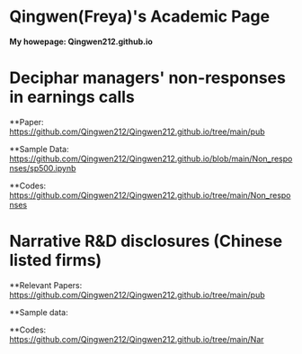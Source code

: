 # Qingwen(Freya)'s Academic Page

**My howepage: Qingwen212.github.io** 

# Deciphar managers' non-responses in earnings calls

**Paper: https://github.com/Qingwen212/Qingwen212.github.io/tree/main/pub

**Sample Data: https://github.com/Qingwen212/Qingwen212.github.io/blob/main/Non_responses/sp500.ipynb

**Codes: https://github.com/Qingwen212/Qingwen212.github.io/tree/main/Non_responses



# Narrative R&D disclosures (Chinese listed firms)

**Relevant Papers: https://github.com/Qingwen212/Qingwen212.github.io/tree/main/pub

**Sample data: 

**Codes: https://github.com/Qingwen212/Qingwen212.github.io/tree/main/Nar
